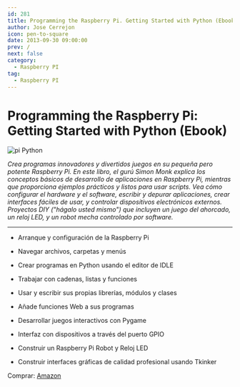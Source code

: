 ```yaml
---
id: 281
title: Programming the Raspberry Pi. Getting Started with Python (Ebook)
author: Jose Cerrejon
icon: pen-to-square
date: 2013-09-30 09:00:00
prev: /
next: false
category:
  - Raspberry PI
tag:
  - Raspberry PI
---
```


# Programming the Raspberry Pi: Getting Started with Python (Ebook)

![pi Python](/images/2013/09/pi_Python.jpg)

*Crea programas innovadores y divertidos juegos en su pequeña pero potente Raspberry Pi. En este libro, el gurú Simon Monk explica los conceptos básicos de desarrollo de aplicaciones en Raspberry Pi, mientras que proporciona ejemplos prácticos y listos para usar scripts. Vea cómo configurar el hardware y el software, escribir y depurar aplicaciones, crear interfaces fáciles de usar, y controlar dispositivos electrónicos externos. Proyectos DIY ("hágalo usted mismo") que incluyen un juego del ahorcado, un reloj LED, y un robot mecha controlado por software.*

- - -
* Arranque y configuración de la Raspberry Pi

* Navegar archivos, carpetas y menús

* Crear programas en Python usando el editor de IDLE

* Trabajar con cadenas, listas y funciones

* Usar y escribir sus propias librerías, módulos y clases

* Añade funciones Web a sus programas

* Desarrollar juegos interactivos con Pygame

* Interfaz con dispositivos a través del puerto GPIO

* Construir un Raspberry Pi Robot y Reloj LED

* Construir interfaces gráficas de calidad profesional usando Tkinker

Comprar: [Amazon](http://www.amazon.es/Programming-Raspberry-Pi-Getting-ebook/dp/B009XPYHHA)